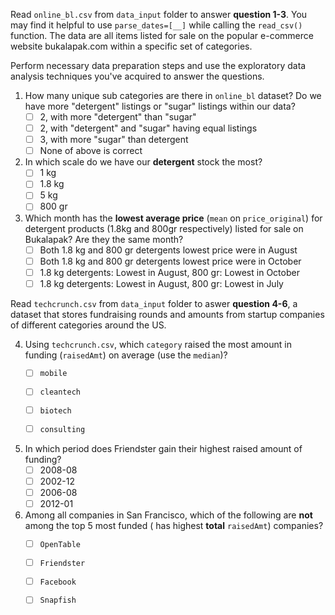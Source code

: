 Read `online_bl.csv` from  `data_input` folder to answer **question 1-3**. You may find it helpful to use `parse_dates=[__]` while calling the `read_csv()` function. The data are all items listed for sale on the popular e-commerce website bukalapak.com within a specific set of categories. 


Perform  necessary data preparation steps and use the exploratory data analysis techniques you've acquired to answer the questions.

1. How many unique sub categories are there in `online_bl` dataset? Do we have more "detergent" listings or "sugar" listings within our data?
    - [ ] 2, with more "detergent" than "sugar"
    - [ ] 2, with "detergent" and "sugar" having equal listings
    - [ ] 3, with more "sugar" than detergent
    - [ ] None of above is correct
    
2. In which scale do we have our **detergent** stock the most?
    - [ ] 1 kg
    - [ ] 1.8 kg
    - [ ] 5 kg
    - [ ] 800 gr

3. Which month has the **lowest average price** (`mean` on `price_original`) for detergent products (1.8kg and 800gr respectively) listed for sale on Bukalapak? Are they the same month?
    - [ ] Both 1.8 kg and 800 gr detergents lowest price were in August
    - [ ] Both 1.8 kg and 800 gr detergents lowest price were in October
    - [ ] 1.8 kg detergents: Lowest in August, 800 gr: Lowest in October
    - [ ] 1.8 kg detergents: Lowest in August, 800 gr: Lowest in July    
        
Read `techcrunch.csv` from `data_input` folder to aswer **question 4-6**, a dataset that stores fundraising rounds and amounts from startup companies of different categories around the US.

4. Using `techcrunch.csv`, which `category` raised the most amount in funding (`raisedAmt`) on average (use the `median`)?
    - [ ] `mobile`
    - [ ] `cleantech`
    - [ ] `biotech`
    - [ ] `consulting`

 
5. In which period does Friendster gain their highest raised amount of funding?
    - [ ] 2008-08
    - [ ] 2002-12
    - [ ] 2006-08
    - [ ] 2012-01

6.  Among all companies in San Francisco, which of the following are **not** among the top 5 most funded ( has highest **total** `raisedAmt`) companies? 
    - [ ] `OpenTable`
    - [ ] `Friendster`
    - [ ] `Facebook`
    - [ ] `Snapfish`
  